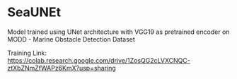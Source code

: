 # SeaUNEt
Model trained using UNet architecture with VGG19 as pretrained encoder on MODD - Marine Obstacle Detection Dataset

Training Link: https://colab.research.google.com/drive/1ZosQG2cLVXCNQC-ztXbZNmZfWAPz6KmX?usp=sharing
